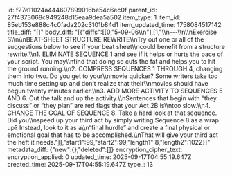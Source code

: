 id: f27e11024a444607899016be54c6ec0f
parent_id: 27f4373068c949248d15eaa9dea5a502
item_type: 1
item_id: 85eb153e888c4c0fada202c3101b84d1
item_updated_time: 1758084517142
title_diff: "[]"
body_diff: "[{\"diffs\":[[0,\"5-09-06\\\n\"],[1,\"\\\n---\\\n\\\nExercise S\\\n\\\nBEAT-SHEET STRUCTURE REWRITE\\\nTry out one or all of the suggestions below to see if your beat sheet\\\ncould benefit from a structure rewrite.\\\n1. ELIMINATE SEQUENCE 1 and see if it helps or hurts the pace of your script. You may\\\nfind that doing so cuts the fat and helps you to hit the ground running.\\\n2. COMPRESS SEQUENCES 1 THROUGH 4, changing them into two. Do you get to your\\\nmovie quicker? Some writers take too much time setting up and don’t realize that their\\\nmovies should have begun twenty minutes earlier.\\\n3. ADD MORE ACTIVITY TO SEQUENCES 5 AND 6. Cut the talk and up the activity.\\\nSentences that begin with “they discuss” or “they plan” are red flags that your Act 2B is\\\ntoo slow.\\\n4. CHANGE THE GOAL OF SEQUENCE 8. Take a hard look at that sequence. Did you\\\nspeed up your third act by simply writing Sequence 8 as a wrap up? Instead, look to it as a\\\n“final hurdle” and create a final physical or emotional goal that has to be accomplished.\\\nThat will give your third act the heft it needs.\"]],\"start1\":99,\"start2\":99,\"length1\":8,\"length2\":1022}]"
metadata_diff: {"new":{},"deleted":[]}
encryption_cipher_text: 
encryption_applied: 0
updated_time: 2025-09-17T04:55:19.647Z
created_time: 2025-09-17T04:55:19.647Z
type_: 13